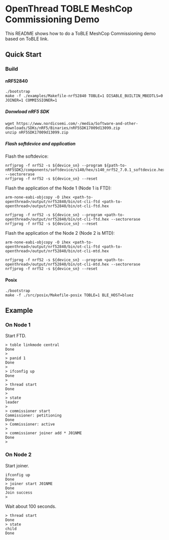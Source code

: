 # OpenThread TOBLE MeshCop Commissioning Demo

This README shows how to do a ToBLE MeshCop Commissioning demo based on ToBLE link.

## Quick Start
### Build
#### nRF52840
```
./bootstrap
make -f ./examples/Makefile-nrf52840 TOBLE=1 DISABLE_BUILTIN_MBEDTLS=0 JOINER=1 COMMISSIONER=1
```

##### Donwload nRF5 SDK
```
wget https://www.nordicsemi.com/-/media/Software-and-other-downloads/SDKs/nRF5/Binaries/nRF5SDK17009d13099.zip
unzip nRF5SDK17009d13099.zip
```

##### Flash softdevice and application

Flash the softdevice:
```
nrfjprog -f nrf52 -s ${device_sn} --program ${path-to-nRF5SDK}/components/softdevice/s140/hex/s140_nrf52_7.0.1_softdevice.hex --sectorerase
nrfjprog -f nrf52 -s ${device_sn} --reset
```

Flash the application of the Node 1 (Node 1 is FTD):
```
arm-none-eabi-objcopy -O ihex <path-to-openthread>/output/nrf52840/bin/ot-cli-ftd <path-to-openthread>/output/nrf52840/bin/ot-cli-ftd.hex

nrfjprog -f nrf52 -s ${device_sn} --program <path-to-openthread>/output/nrf52840/bin/ot-cli-ftd.hex --sectorerase
nrfjprog -f nrf52 -s ${device_sn} --reset
```

Flash the application of the Node 2 (Node 2 is MTD):
```
arm-none-eabi-objcopy -O ihex <path-to-openthread>/output/nrf52840/bin/ot-cli-ftd <path-to-openthread>/output/nrf52840/bin/ot-cli-mtd.hex

nrfjprog -f nrf52 -s ${device_sn} --program <path-to-openthread>/output/nrf52840/bin/ot-cli-mtd.hex --sectorerase
nrfjprog -f nrf52 -s ${device_sn} --reset
```

#### Posix

```
./bootstrap
make -f ./src/posix/Makefile-posix TOBLE=1 BLE_HOST=bluez
```

## Example

### On Node 1

Start FTD.
```
> toble linkmode central
Done
> 
> panid 1
Done
> 
> ifconfig up
Done
> 
> thread start
Done
> 
> state
leader
>
> commissioner start
Commissioner: petitioning
Done
> Commissioner: active
>
> commissioner joiner add * J01NME
Done
>
```

### On Node 2

Start joiner.
```
ifconfig up
Done
> joiner start J01NME
Done
Join success
> 
```

Wait about 100 seconds.
```
> thread start
Done
> state
child
Done
```
